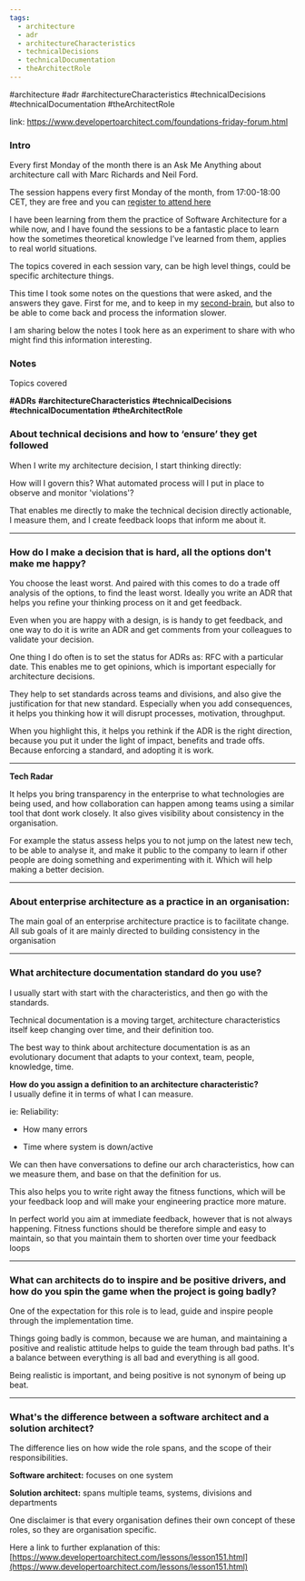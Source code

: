 ```yaml
---
tags:
  - architecture
  - adr
  - architectureCharacteristics
  - technicalDecisions
  - technicalDocumentation
  - theArchitectRole
---
```



#architecture #adr #architectureCharacteristics #technicalDecisions #technicalDocumentation #theArchitectRole 


link: <https://www.developertoarchitect.com/foundations-friday-forum.html>

### Intro

Every first Monday of the month there is an Ask Me Anything about architecture call with Marc Richards and Neil Ford.

The session happens every first Monday of the month, from 17:00-18:00 CET, they are free and you can [register to attend here](https://www.developertoarchitect.com/foundations-friday-forum.html)

I have been learning from them the practice of Software Architecture for a while now, and I have found the sessions to be a fantastic place to learn how the sometimes theoretical knowledge I’ve learned from them, applies to real world situations.

The topics covered in each session vary, can be high level things, could be specific architecture things.

This time I took some notes on the questions that were asked, and the answers they gave. First for me, and to keep in my [second-brain](https://notes.danielavalero.com/), but also to be able to come back and process the information slower.

I am sharing below the notes I took here as an experiment to share with who might find this information interesting.

### Notes

Topics covered

**#ADRs** **#architectureCharacteristics** **#technicalDecisions** **#technicalDocumentation** **#theArchitectRole**

### **About technical decisions and how to ‘ensure’ they get followed**

When I write my architecture decision, I start thinking directly:

How will I govern this? What automated process will I put in place to observe and monitor 'violations'?

That enables me directly to make the technical decision directly actionable, I measure them, and I create feedback loops that inform me about it.

---

### **How do I make a decision that is hard, all the options don't make me happy?**

You choose the least worst. And paired with this comes to do a trade off analysis of the options, to find the least worst. Ideally you write an ADR that helps you refine your thinking process on it and get feedback.

Even when you are happy with a design, is is handy to get feedback, and one way to do it is write an ADR and get comments from your colleagues to validate your decision.

One thing I do often is to set the status for ADRs as: RFC with a particular date. This enables me to get opinions, which is important especially for architecture decisions.

  
They help to set standards across teams and divisions, and also give the justification for that new standard. Especially when you add consequences, it helps you thinking how it will disrupt processes, motivation, throughput.

  
When you highlight this, it helps you rethink if the ADR is the right direction, because you put it under the light of impact, benefits and trade offs. Because enforcing a standard, and adopting it is work.

---

**Tech Radar**

It helps you bring transparency in the enterprise to what technologies are being used, and how collaboration can happen among teams using a similar tool that dont work closely. It also gives visibility about consistency in the organisation.

For example the status assess helps you to not jump on the latest new tech, to be able to analyse it, and make it public to the company to learn if other people are doing something and experimenting with it. Which will help making a better decision.

---

### **About enterprise architecture as a practice in an organisation:**

The main goal of an enterprise architecture practice is to facilitate change. All sub goals of it are mainly directed to building consistency in the organisation

---

### **What architecture documentation standard do you use?**

I usually start with start with the characteristics, and then go with the standards.

Technical documentation is a moving target, architecture characteristics itself keep changing over time, and their definition too.

The best way to think about architecture documentation is as an evolutionary document that adapts to your context, team, people, knowledge, time.

  
**How do you assign a definition to an architecture characteristic?**  
I usually define it in terms of what I can measure.

ie: Reliability:

*   How many errors
    
*   Time where system is down/active
    

We can then have conversations to define our arch characteristics, how can we measure them, and base on that the definition for us.

This also helps you to write right away the fitness functions, which will be your feedback loop and will make your engineering practice more mature.

In perfect world you aim at immediate feedback, however that is not always happening. Fitness functions should be therefore simple and easy to maintain, so that you maintain them to shorten over time your feedback loops

---

### **What can architects do to inspire and be positive drivers, and how do you spin the game when the project is going badly?**

One of the expectation for this role is to lead, guide and inspire people through the implementation time.

Things going badly is common, because we are human, and maintaining a positive and realistic attitude helps to guide the team through bad paths. It's a balance between everything is all bad and everything is all good.

Being realistic is important, and being positive is not synonym of being up beat.

---

### **What's the difference between a software architect and a solution architect?**

The difference lies on how wide the role spans, and the scope of their responsibilities.

**Software architect:** focuses on one system

**Solution architect:** spans multiple teams, systems, divisions and departments

One disclaimer is that every organisation defines their own concept of these roles, so they are organisation specific.

Here a link to further explanation of this: [https://www.developertoarchitect.com/lessons/lesson151.html](https://www.developertoarchitect.com/lessons/lesson151.html)